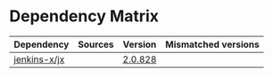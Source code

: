 # Dependency Matrix

Dependency | Sources | Version | Mismatched versions
---------- | ------- | ------- | -------------------
[jenkins-x/jx](https://github.com/jenkins-x/jx.git) |  | [2.0.828](https://github.com/jenkins-x/jx/releases/tag/v2.0.828) | 
